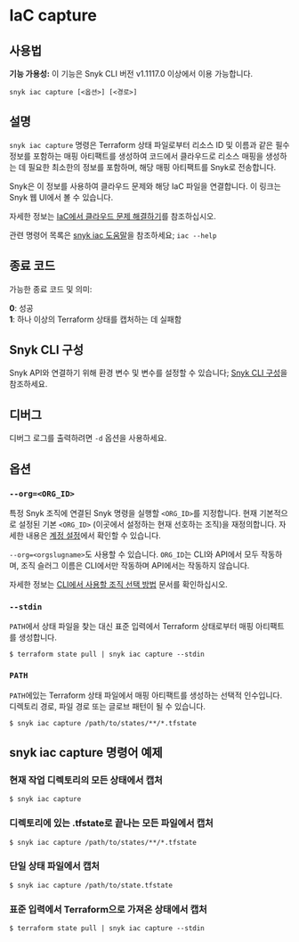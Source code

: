 # IaC capture

## 사용법

**기능 가용성:** 이 기능은 Snyk CLI 버전 v1.1117.0 이상에서 이용 가능합니다.

`snyk iac capture [<옵션>] [<경로>]`

## 설명

`snyk iac capture` 명령은 Terraform 상태 파일로부터 리소스 ID 및 이름과 같은 필수 정보를 포함하는 매핑 아티팩트를 생성하여 코드에서 클라우드로 리소스 매핑을 생성하는 데 필요한 최소한의 정보를 포함하며, 해당 매핑 아티팩트를 Snyk로 전송합니다.

Snyk은 이 정보를 사용하여 클라우드 문제와 해당 IaC 파일을 연결합니다. 이 링크는 Snyk 웹 UI에서 볼 수 있습니다.

자세한 정보는 [IaC에서 클라우드 문제 해결하기](https://docs.snyk.io/scan-using-snyk/scan-infrastructure/iac+-code-to-cloud-capabilities/fix-cloud-issues-in-iac)를 참조하십시오.

관련 명령어 목록은 [snyk iac 도움말](iac.md)을 참조하세요; `iac --help`

## 종료 코드

가능한 종료 코드 및 의미:

**0**: 성공\
**1**: 하나 이상의 Terraform 상태를 캡처하는 데 실패함

## Snyk CLI 구성

Snyk API와 연결하기 위해 환경 변수 및 변수를 설정할 수 있습니다; [Snyk CLI 구성](https://docs.snyk.io/snyk-cli/configure-the-snyk-cli)을 참조하세요.

## 디버그

디버그 로그를 출력하려면 `-d` 옵션을 사용하세요.

## 옵션

### `--org=<ORG_ID>`

특정 Snyk 조직에 연결된 Snyk 명령을 실행할 `<ORG_ID>`를 지정합니다. 현재 기본적으로 설정된 기본 `<ORG_ID>` (이곳에서 설정하는 현재 선호하는 조직)을 재정의합니다. 자세한 내용은 [계정 설정](https://app.snyk.io/account)에서 확인할 수 있습니다.

`--org=<orgslugname>`도 사용할 수 있습니다. `ORG_ID`는 CLI와 API에서 모두 작동하며, 조직 슬러그 이름은 CLI에서만 작동하며 API에서는 작동하지 않습니다.

자세한 정보는 [CLI에서 사용할 조직 선택 방법](https://docs.snyk.io/snyk-cli/scan-and-maintain-projects-using-the-cli/how-to-select-the-organization-to-use-in-the-cli) 문서를 확인하십시오.

### `--stdin`

`PATH`에서 상태 파일을 찾는 대신 표준 입력에서 Terraform 상태로부터 매핑 아티팩트를 생성합니다.

```
$ terraform state pull | snyk iac capture --stdin
```

### `PATH`

`PATH`에있는 Terraform 상태 파일에서 매핑 아티팩트를 생성하는 선택적 인수입니다. 디렉토리 경로, 파일 경로 또는 글로브 패턴이 될 수 있습니다.

```
$ snyk iac capture /path/to/states/**/*.tfstate
```

## snyk iac capture 명령어 예제

### 현재 작업 디렉토리의 모든 상태에서 캡처

```
$ snyk iac capture
```

### 디렉토리에 있는 .tfstate로 끝나는 모든 파일에서 캡처

```
$ snyk iac capture /path/to/states/**/*.tfstate
```

### 단일 상태 파일에서 캡처

```
$ snyk iac capture /path/to/state.tfstate
```

### 표준 입력에서 Terraform으로 가져온 상태에서 캡처

```
$ terraform state pull | snyk iac capture --stdin
```
